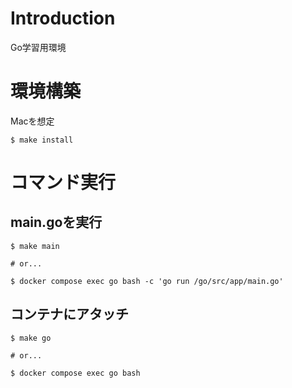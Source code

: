 # Introduction
Go学習用環境

# 環境構築
Macを想定

```shell
$ make install
```

# コマンド実行
## main.goを実行
```shell
$ make main

# or...

$ docker compose exec go bash -c 'go run /go/src/app/main.go'
```

## コンテナにアタッチ
```shell
$ make go

# or...

$ docker compose exec go bash
```